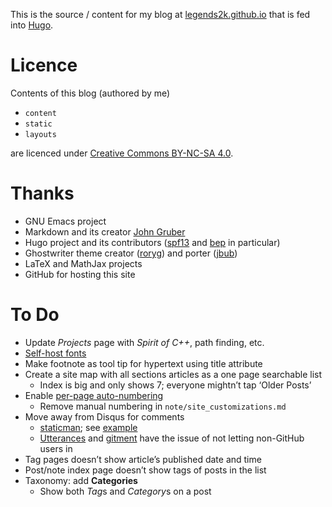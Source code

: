 This is the source / content for my blog at [legends2k.github.io][blog] that is fed into [Hugo][].

[blog]: http://legends2k.github.io
[Hugo]: http://gohugo.io

# Licence
Contents of this blog (authored by me)

* `content` 
* `static`
* `layouts`

are licenced under [Creative Commons BY-NC-SA 4.0][CC].

[CC]: http://creativecommons.org/licenses/by-nc-sa/4.0/

# Thanks

* GNU Emacs project
* Markdown and its creator [John Gruber][]
* Hugo project and its contributors ([spf13][] and [bep][] in particular)
* Ghostwriter theme creator ([roryg][]) and porter ([jbub][])
* LaTeX and MathJax projects
* GitHub for hosting this site

[John Gruber]: https://daringfireball.net/
[spf13]: https://www.spf13.com
[bep]: http://bepsays.com/en/
[roryg]: http://github.com/roryg
[jbub]: http://github.com/jbub

# To Do

* Update _Projects_ page with _Spirit of C++_, path finding, etc.
* [Self-host fonts](https://news.ycombinator.com/item?id=25300396)
* Make footnote as tool tip for hypertext using title attribute
* Create a site map with all sections articles as a one page searchable list
  - Index is big and only shows 7; everyone mightn’t tap ‘Older Posts’
* Enable [per-page auto-numbering](https://codingnconcepts.com/hugo/auto-number-headings-hugo/)
  - Remove manual numbering in `note/site_customizations.md`
* Move away from Disqus for comments
  - [staticman](https://staticman.net/); see [example](https://travisdowns.github.io/blog/2020/02/05/now-with-comments.html)
  - [Utterances](https://utteranc.es/) and [gitment](https://github.com/imsun/gitment) have the issue of not letting non-GitHub users in
* Tag pages doesn’t show article’s published date and time
* Post/note index page doesn’t show tags of posts in the list
* Taxonomy: add **Categories**
    * Show both *Tag*s and *Category*s on a post
